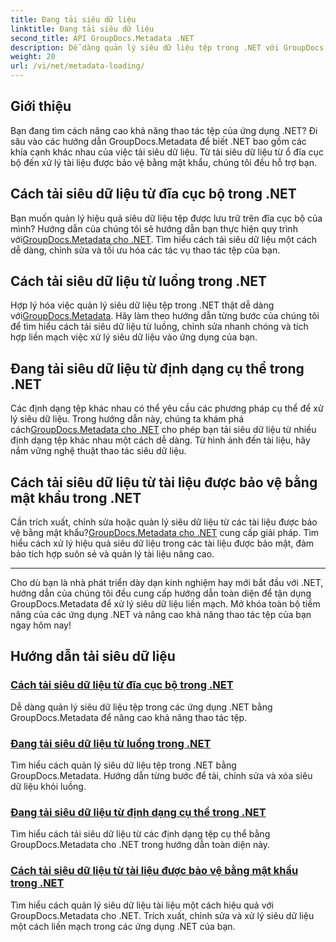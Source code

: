 ```yaml
---
title: Đang tải siêu dữ liệu
linktitle: Đang tải siêu dữ liệu
second_title: API GroupDocs.Metadata .NET
description: Dễ dàng quản lý siêu dữ liệu tệp trong .NET với GroupDocs.Metadata. Tìm hiểu các kỹ thuật tải, chỉnh sửa và hơn thế nữa để nâng cao khả năng thao tác với tệp.
weight: 20
url: /vi/net/metadata-loading/
---
```

## Giới thiệu

Bạn đang tìm cách nâng cao khả năng thao tác tệp của ứng dụng .NET? Đi sâu vào các hướng dẫn GroupDocs.Metadata để biết .NET bao gồm các khía cạnh khác nhau của việc tải siêu dữ liệu. Từ tải siêu dữ liệu từ ổ đĩa cục bộ đến xử lý tài liệu được bảo vệ bằng mật khẩu, chúng tôi đều hỗ trợ bạn.

## Cách tải siêu dữ liệu từ đĩa cục bộ trong .NET

 Bạn muốn quản lý hiệu quả siêu dữ liệu tệp được lưu trữ trên đĩa cục bộ của mình? Hướng dẫn của chúng tôi sẽ hướng dẫn bạn thực hiện quy trình với[GroupDocs.Metadata cho .NET](./load-metadata-local-disk/). Tìm hiểu cách tải siêu dữ liệu một cách dễ dàng, chỉnh sửa và tối ưu hóa các tác vụ thao tác tệp của bạn.

## Cách tải siêu dữ liệu từ luồng trong .NET

 Hợp lý hóa việc quản lý siêu dữ liệu tệp trong .NET thật dễ dàng với[GroupDocs.Metadata](./load-metadata-stream/). Hãy làm theo hướng dẫn từng bước của chúng tôi để tìm hiểu cách tải siêu dữ liệu từ luồng, chỉnh sửa nhanh chóng và tích hợp liền mạch việc xử lý siêu dữ liệu vào ứng dụng của bạn.

## Đang tải siêu dữ liệu từ định dạng cụ thể trong .NET

 Các định dạng tệp khác nhau có thể yêu cầu các phương pháp cụ thể để xử lý siêu dữ liệu. Trong hướng dẫn này, chúng ta khám phá cách[GroupDocs.Metadata cho .NET](./load-metadata-specific-format/) cho phép bạn tải siêu dữ liệu từ nhiều định dạng tệp khác nhau một cách dễ dàng. Từ hình ảnh đến tài liệu, hãy nắm vững nghệ thuật thao tác siêu dữ liệu.

## Cách tải siêu dữ liệu từ tài liệu được bảo vệ bằng mật khẩu trong .NET

Cần trích xuất, chỉnh sửa hoặc quản lý siêu dữ liệu từ các tài liệu được bảo vệ bằng mật khẩu?[GroupDocs.Metadata cho .NET](./load-metadata-password-protected/) cung cấp giải pháp. Tìm hiểu cách xử lý hiệu quả siêu dữ liệu trong các tài liệu được bảo mật, đảm bảo tích hợp suôn sẻ và quản lý tài liệu nâng cao.

----
Cho dù bạn là nhà phát triển dày dạn kinh nghiệm hay mới bắt đầu với .NET, hướng dẫn của chúng tôi đều cung cấp hướng dẫn toàn diện để tận dụng GroupDocs.Metadata để xử lý siêu dữ liệu liền mạch. Mở khóa toàn bộ tiềm năng của các ứng dụng .NET và nâng cao khả năng thao tác tệp của bạn ngay hôm nay!

## Hướng dẫn tải siêu dữ liệu
### [Cách tải siêu dữ liệu từ đĩa cục bộ trong .NET](./load-metadata-local-disk/)
Dễ dàng quản lý siêu dữ liệu tệp trong các ứng dụng .NET bằng GroupDocs.Metadata để nâng cao khả năng thao tác tệp.
### [Đang tải siêu dữ liệu từ luồng trong .NET](./load-metadata-stream/)
Tìm hiểu cách quản lý siêu dữ liệu tệp trong .NET bằng GroupDocs.Metadata. Hướng dẫn từng bước để tải, chỉnh sửa và xóa siêu dữ liệu khỏi luồng.
### [Đang tải siêu dữ liệu từ định dạng cụ thể trong .NET](./load-metadata-specific-format/)
Tìm hiểu cách tải siêu dữ liệu từ các định dạng tệp cụ thể bằng GroupDocs.Metadata cho .NET trong hướng dẫn toàn diện này.
### [Cách tải siêu dữ liệu từ tài liệu được bảo vệ bằng mật khẩu trong .NET](./load-metadata-password-protected/)
Tìm hiểu cách quản lý siêu dữ liệu tài liệu một cách hiệu quả với GroupDocs.Metadata cho .NET. Trích xuất, chỉnh sửa và xử lý siêu dữ liệu một cách liền mạch trong các ứng dụng .NET của bạn.